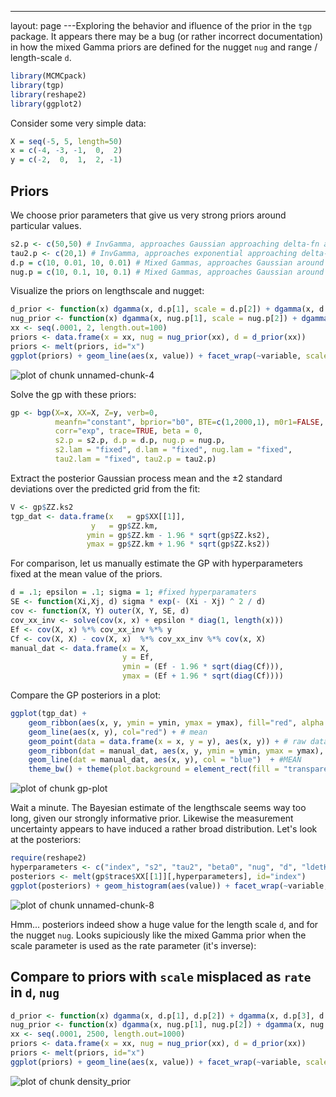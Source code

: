 ---
layout: page
---Exploring the behavior and ifluence of the prior in the `tgp` package.  It appears there may be a bug (or rather incorrect documentation) in how the mixed Gamma priors are defined for the nugget `nug` and range / length-scale `d`.  








```r
library(MCMCpack)
library(tgp)
library(reshape2)
library(ggplot2)
```




Consider some very simple data:


```r
X = seq(-5, 5, length=50)
x = c(-4, -3, -1,  0,  2)
y = c(-2,  0,  1,  2, -1)
```



## Priors

We choose prior parameters that give us very strong priors around particular values.  


```r
s2.p <- c(50,50) # InvGamma, approaches Gaussian approaching delta-fn around 1
tau2.p <- c(20,1) # InvGamma, approaches exponential approaching delta-fn around 0
d.p = c(10, 0.01, 10, 0.01) # Mixed Gammas, approaches Gaussian around 0.1, with var .001
nug.p = c(10, 0.1, 10, 0.1) # Mixed Gammas, approaches Gaussian around 1, with var .1
```


Visualize the priors on lengthscale and nugget:


```r
d_prior <- function(x) dgamma(x, d.p[1], scale = d.p[2]) + dgamma(x, d.p[3], scale = d.p[4])
nug_prior <- function(x) dgamma(x, nug.p[1], scale = nug.p[2]) + dgamma(x, nug.p[3], scale = nug.p[4])
xx <- seq(.0001, 2, length.out=100)
priors <- data.frame(x = xx, nug = nug_prior(xx), d = d_prior(xx))
priors <- melt(priors, id="x")
ggplot(priors) + geom_line(aes(x, value)) + facet_wrap(~variable, scale="free")
```

![plot of chunk unnamed-chunk-4](http://farm9.staticflickr.com/8404/8694391470_8ac745ba0f_o.png) 



Solve the gp with these priors:


```r
gp <- bgp(X=x, XX=X, Z=y, verb=0,
          meanfn="constant", bprior="b0", BTE=c(1,2000,1), m0r1=FALSE, 
          corr="exp", trace=TRUE, beta = 0,
          s2.p = s2.p, d.p = d.p, nug.p = nug.p,
          s2.lam = "fixed", d.lam = "fixed", nug.lam = "fixed", 
          tau2.lam = "fixed", tau2.p = tau2.p)
```




Extract the posterior Gaussian process mean and the $\pm 2$ standard deviations over the predicted grid from the fit:


```r
V <- gp$ZZ.ks2
tgp_dat <- data.frame(x   = gp$XX[[1]], 
                  y   = gp$ZZ.km, 
                 ymin = gp$ZZ.km - 1.96 * sqrt(gp$ZZ.ks2), 
                 ymax = gp$ZZ.km + 1.96 * sqrt(gp$ZZ.ks2))
```



For comparison, let us manually estimate the GP with hyperparameters fixed at the mean value of the priors.  



```r
d = .1; epsilon = .1; sigma = 1; #fixed hyperparamaters
SE <- function(Xi,Xj, d) sigma * exp(- (Xi - Xj) ^ 2 / d)
cov <- function(X, Y) outer(X, Y, SE, d) 
cov_xx_inv <- solve(cov(x, x) + epsilon * diag(1, length(x)))
Ef <- cov(X, x) %*% cov_xx_inv %*% y
Cf <- cov(X, X) - cov(X, x)  %*% cov_xx_inv %*% cov(x, X)
manual_dat <- data.frame(x = X, 
                         y = Ef, 
                         ymin = (Ef - 1.96 * sqrt(diag(Cf))), 
                         ymax = (Ef + 1.96 * sqrt(diag(Cf))))
```



Compare the GP posteriors in a plot:


```r
ggplot(tgp_dat) +
    geom_ribbon(aes(x, y, ymin = ymin, ymax = ymax), fill="red", alpha = .1) + # Var
    geom_line(aes(x, y), col="red") + # mean
    geom_point(data = data.frame(x = x, y = y), aes(x, y)) + # raw data
    geom_ribbon(dat = manual_dat, aes(x, y, ymin = ymin, ymax = ymax), fill = "blue", alpha = .1) + # Var
    geom_line(dat = manual_dat, aes(x, y), col = "blue")  + #MEAN    
    theme_bw() + theme(plot.background = element_rect(fill = "transparent",colour = NA))
```

![plot of chunk gp-plot](http://farm9.staticflickr.com/8405/8693273719_aa17e176c7_o.png) 



Wait a minute. The Bayesian estimate of the lengthscale seems way too long, given our strongly informative prior. Likewise the measurement uncertainty appears to have induced a rather broad distribution.  Let's look at the posteriors:



```r
require(reshape2)
hyperparameters <- c("index", "s2", "tau2", "beta0", "nug", "d", "ldetK")
posteriors <- melt(gp$trace$XX[[1]][,hyperparameters], id="index")
ggplot(posteriors) + geom_histogram(aes(value)) + facet_wrap(~variable, scales="free")
```

![plot of chunk unnamed-chunk-8](http://farm9.staticflickr.com/8115/8693274145_a84a10948c_o.png) 


Hmm... posteriors indeed show a huge value for the length scale `d`, and for the nugget `nug`.  Looks supiciously like the mixed Gamma prior when the scale parameter is used as the rate parameter (it's inverse):

## Compare to priors with `scale` misplaced as `rate` in `d`, `nug`


```r
d_prior <- function(x) dgamma(x, d.p[1], d.p[2]) + dgamma(x, d.p[3], d.p[4])
nug_prior <- function(x) dgamma(x, nug.p[1], nug.p[2]) + dgamma(x, nug.p[3], nug.p[4])
xx <- seq(.0001, 2500, length.out=1000)
priors <- data.frame(x = xx, nug = nug_prior(xx), d = d_prior(xx))
priors <- melt(priors, id="x")
ggplot(priors) + geom_line(aes(x, value)) + facet_wrap(~variable, scale="free")
```

![plot of chunk density_prior](http://farm9.staticflickr.com/8393/8693274295_a568f0da02_o.png) 












